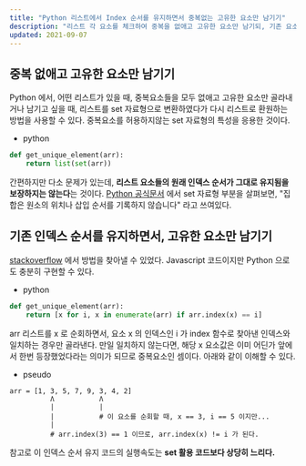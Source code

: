 ```yaml
---
title: "Python 리스트에서 Index 순서를 유지하면서 중복없는 고유한 요소만 남기기"
description: "리스트 각 요소를 체크하여 중복을 없애고 고유한 요소만 남기되, 기존 요소들의 인덱스 순서를 그대로 유지하는 방법"
updated: 2021-09-07
---
```


## 중복 없애고 고유한 요소만 남기기
 
Python 에서, 어떤 리스트가 있을 때, 중복요소들을 모두 없애고 고유한 요소만 골라내거나 남기고 싶을 때, 리스트를 set 자료형으로 변환하였다가 다시 리스트로 환원하는 방법을 사용할 수 있다. 중복요소를 허용하지않는 set 자료형의 특성을 응용한 것이다.

- python
```python
def get_unique_element(arr):
    return list(set(arr))
```

간편하지만 다소 문제가 있는데, **리스트 요소들의 원래 인덱스 순서가 그대로 유지됨을 보장하지는 않는다**는 것이다. [Python 공식문서](https://docs.python.org/ko/3.9/library/stdtypes.html#set-types-set-frozenset) 에서 set 자료형 부분을 살펴보면, "집합은 원소의 위치나 삽입 순서를 기록하지 않습니다" 라고 쓰여있다.

## 기존 인덱스 순서를 유지하면서, 고유한 요소만 남기기

[stackoverflow](https://stackoverflow.com/questions/1960473/get-all-unique-values-in-a-javascript-array-remove-duplicates) 에서 방법을 찾아낼 수 있었다. Javascript 코드이지만 Python 으로도 충분히 구현할 수 있다.

- python
```python
def get_unique_element(arr):
    return [x for i, x in enumerate(arr) if arr.index(x) == i]
```

arr 리스트를 x 로 순회하면서, 요소 x 의 인덱스인 i 가 index 함수로 찾아낸 인덱스와 일치하는 경우만 골라낸다. 만일 일치하지 않는다면, 해당 x 요소값은 이미 어딘가 앞에서 한번 등장했었다라는 의미가 되므로 중복요소인 셈이다. 아래와 같이 이해할 수 있다.

- pseudo
```pseudo
arr = [1, 3, 5, 7, 9, 3, 4, 2]
          Ʌ           Ʌ
          |           |
          |           # 이 요소를 순회할 때, x == 3, i == 5 이지만...
          |            
          # arr.index(3) == 1 이므로, arr.index(x) != i 가 된다.
```

참고로 이 인덱스 순서 유지 코드의 실행속도는 **set 활용 코드보다 상당히 느리다.**
